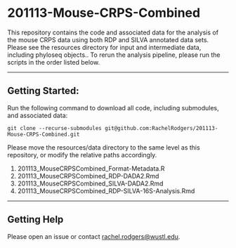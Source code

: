 # 201113-Mouse-CRPS-Combined

This repository contains the code and associated data for the analysis of the mouse CRPS data using both RDP and SILVA annotated data sets. Please see the resources directory for input and intermediate data, including phyloseq objects.. To rerun the analysis pipeline, please run the scripts in the order listed below. 

---

## Getting Started:

Run the following command to download all code, including submodules, and associated data:

```
git clone --recurse-submodules git@github.com:RachelRodgers/201113-Mouse-CRPS-Combined.git
```
Please move the resources/data directory to the same level as this repository, or modify the relative paths accordingly.

1. 201113_MouseCRPSCombined_Format-Metadata.R
2. 201113_MouseCRPSCombined_RDP-DADA2.Rmd
3. 201113_MouseCRPSCombined_SILVA-DADA2.Rmd
4. 201113_MouseCRPSCombined_RDP-SILVA-16S-Analysis.Rmd

---

## Getting Help
Please open an issue or contact rachel.rodgers@wustl.edu.
